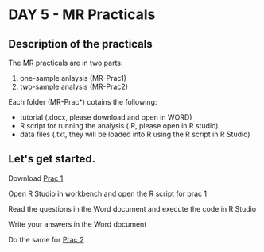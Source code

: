 # DAY 5 - MR Practicals

## Description of the practicals

The MR practicals are in two parts: 
1) one-sample anlaysis (MR-Prac1)
2) two-sample analysis (MR-Prac2)

Each folder (MR-Prac*) cotains the following:
- tutorial (.docx, please download and open in WORD)
- R script for running the analysis (.R, please open in R studio)
- data files (.txt, they will be loaded into R using the R script in R Studio)

## Let's get started. 

Download [Prac 1](MR-Prac1/Mendelian_Randomization_Practical_1_-_Single_Sample_-QUESTIONS.docx)   
   
Open R Studio in workbench and open the R script for prac 1   
   
Read the questions in the Word document and execute the code in R Studio   
   
Write your answers in the Word document   

Do the same for [Prac 2](MR-Prac2/Mendelian_Randomization_Practical_2_-_MR_base_-_QUESTIONS.docx)   
